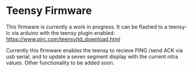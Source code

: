# Teensy Firmware

This firmware is currently a work in progress. It can be flashed to a teensy-lc via arduino with the teensy plugin enabled: https://www.pjrc.com/teensy/td_download.html

Currently this firmware enables the teensy to recieve PING /send ACK via usb serial, and to update a seven segment display with the current nitra values. Other functionality to be added soon. 
